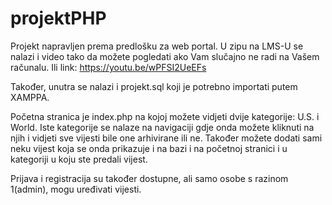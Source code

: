 # projektPHP

Projekt napravljen prema predlošku za web portal. U zipu na LMS-U se nalazi i video tako da možete pogledati ako Vam slučajno ne radi na Vašem računalu. 
Ili link: https://youtu.be/wPFSI2UeEFs

Također, unutra se nalazi i projekt.sql koji je potrebno importati putem XAMPPA.



Početna stranica je index.php na kojoj možete vidjeti dvije kategorije: U.S. i World. Iste kategorije se nalaze na navigaciji gdje onda možete kliknuti na njih i vidjeti sve vijesti bile one arhivirane ili ne. Također možete dodati sami neku vijest koja se onda prikazuje i na bazi i na početnoj stranici i u kategoriji u koju ste predali vijest.

Prijava i registracija su također dostupne, ali samo osobe s razinom 1(admin), mogu uređivati vijesti.
